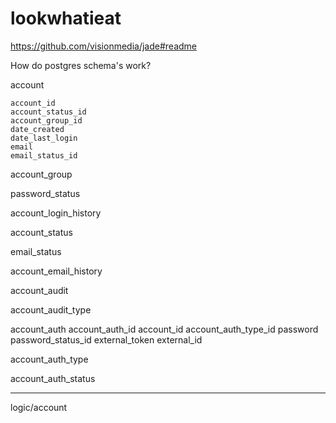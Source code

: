 lookwhatieat
============



https://github.com/visionmedia/jade#readme




How do postgres schema's work?



account

	account_id
	account_status_id
	account_group_id
	date_created
	date_last_login
	email
	email_status_id

account_group

password_status

account_login_history

account_status

email_status

account_email_history

account_audit	

account_audit_type

account_auth
	account_auth_id
	account_id
	account_auth_type_id
	password
	password_status_id
	external_token
	external_id


account_auth_type

account_auth_status

---------------------------------------

logic/account



